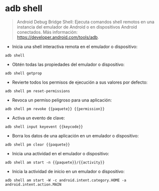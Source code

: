 # adb shell

> Android Debug Bridge Shell: Ejecuta comandos shell remotos en una instancia del emulador de Android o en dispositivos Android conectados.
> Más información: <https://developer.android.com/tools/adb>.

- Inicia una shell interactiva remota en el emulador o dispositivo:

`adb shell`

- Obtén todas las propiedades del emulador o dispositivo:

`adb shell getprop`

- Revierte todos los permisos de ejecución a sus valores por defecto:

`adb shell pm reset-permissions`

- Revoca un permiso peligroso para una aplicación:

`adb shell pm revoke {{paquete}} {{permission}}`

- Activa un evento de clave:

`adb shell input keyevent {{keycode}}`

- Borra los datos de una aplicación en un emulador o dispositivo:

`adb shell pm clear {{paquete}}`

- Inicia una actividad en el emulador o dispositivo:

`adb shell am start -n {{paquete}}/{{activity}}`

- Inicia la actividad de inicio en un emulador o dispositivo:

`adb shell am start -W -c android.intent.category.HOME -a android.intent.action.MAIN`
